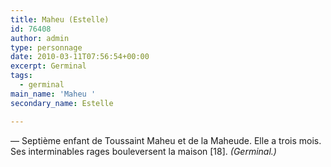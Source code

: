 ```yaml
---
title: Maheu (Estelle)
id: 76408
author: admin
type: personnage
date: 2010-03-11T07:56:54+00:00
excerpt: Germinal
tags:
  - germinal
main_name: 'Maheu '
secondary_name: Estelle

---
```

— Septième enfant de Toussaint Maheu et de la Maheude. Elle a trois mois. Ses interminables rages bouleversent la maison [18]. _(Germinal.)_